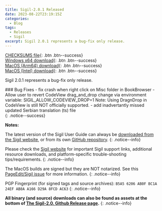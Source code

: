 ```yaml
---
title: Sigil-2.0.1 Released
date: 2023-08-22T23:19:15Z
categories:
  - Blog
tags:
  - Releases
  - Sigil
excerpt: Sigil 2.0.1 represents a bug-fix only release.
---
```


[CHECKSUMS file](https://github.com/Sigil-Ebook/Sigil/releases/download/2.0.1/Sigil-2.0.1-CHECKSUMS.sha256.txt){: .btn .btn--success}<br/>
[Windows x64 download](https://github.com/Sigil-Ebook/Sigil/releases/download/2.0.1/Sigil-2.0.1-Windows-x64-Setup.exe){: .btn .btn--success}<br/>
[MacOS (Arm64) download](https://github.com/Sigil-Ebook/Sigil/releases/download/2.0.1/Sigil.app-2.0.1-Mac-arm64.txz){: .btn .btn--success}<br/>
[MacOS (Intel) download](https://github.com/Sigil-Ebook/Sigil/releases/download/2.0.1/Sigil.app-2.0.1-Mac-x86_64.txz){: .btn .btn--success}

Sigil 2.0.1 represents a bug-fix only release.

<div markdown="1">
### Bug Fixes
- fix crash when right click on Misc folder in BookBrowser
- Allow user to revert CodeView drag_and_drop change via environment variable: SIGIL_ALLOW_CODEVIEW_DROP=1 Note: Using DragnDrop in CodeView is still NOT officially supported.
- add inadvertantly missed updated Serbian translation (ts) file
</div>
{: .notice--success}

__Notes:__

The latest version of the Sigil User Guide can always be [downloaded from the Sigil website](https://sigil-ebook.com/sigil/guide), or from its own [GitHub repository](https://github.com/Sigil-Ebook/sigil-user-guide/releases/latest).
{: .notice--info}

Please check the [Sigil website](https://sigil-ebook.com/sigil) for important Sigil support links, additional resource downloads, and platform-specific trouble-shooting tips/requirements.
{: .notice--info}

The MacOS builds are signed but they are NOT notarized.  See this [PageEdit/Sigil issue]( https://github.com/Sigil-Ebook/PageEdit/issues/31) for more information.
{: .notice--info}

PGP Fingerprint (for signed tags and source archives): `B5A5 6206 AB0F BC1A 24EF AB8A A166 D29A 8FCD AC63`
{: .notice--info}

__All binary (and source) downloads can also be found as assets at the bottom of [The Sigil-2.0. Github Release page](https://github.com/Sigil-Ebook/Sigil/releases/tag/2.0.1).__
{: .notice--info}

